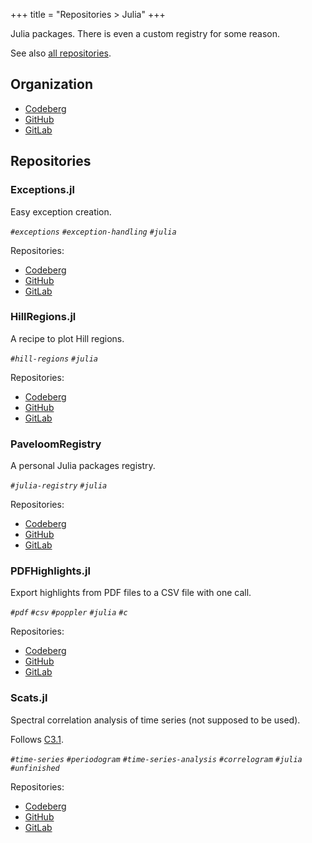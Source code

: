 +++
title = "Repositories > Julia"
+++

Julia packages. There is even a custom registry for some reason.

See also [all repositories](@/notes/Repositories.md).

## Organization

- [Codeberg](https://codeberg.org/paveloom-j)
- [GitHub](https://github.com/paveloom-j)
- [GitLab](https://gitlab.com/paveloom-g/julia)

## Repositories

### Exceptions.jl

Easy exception creation.

*`#exceptions` `#exception-handling` `#julia`*

Repositories:

- [Codeberg](https://codeberg.org/paveloom-j/Exceptions.jl)
- [GitHub](https://github.com/paveloom-j/Exceptions.jl)
- [GitLab](https://gitlab.com/paveloom-g/julia/Exceptions.jl)

### HillRegions.jl

A recipe to plot Hill regions.

*`#hill-regions` `#julia`*

Repositories:

- [Codeberg](https://codeberg.org/paveloom-j/HillRegions.jl)
- [GitHub](https://github.com/paveloom-j/HillRegions.jl)
- [GitLab](https://gitlab.com/paveloom-g/julia/HillRegions.jl)

### PaveloomRegistry

A personal Julia packages registry.

*`#julia-registry` `#julia`*

Repositories:

- [Codeberg](https://codeberg.org/paveloom-j/PaveloomRegistry)
- [GitHub](https://github.com/paveloom-j/PaveloomRegistry)
- [GitLab](https://gitlab.com/paveloom-g/julia/PaveloomRegistry)

### PDFHighlights.jl

Export highlights from PDF files to a CSV file with one call.

*`#pdf` `#csv` `#poppler` `#julia` `#c`*

Repositories:

- [Codeberg](https://codeberg.org/paveloom-j/PDFHighlights.jl)
- [GitHub](https://github.com/paveloom-j/PDFHighlights.jl)
- [GitLab](https://gitlab.com/paveloom-g/julia/PDFHighlights.jl)

### Scats.jl

Spectral correlation analysis of time series (not supposed to be used).

Follows [C3.1](@/notes/Repositories_Complex.md#C3.1).

*`#time-series` `#periodogram` `#time-series-analysis` `#correlogram` `#julia` `#unfinished`*

Repositories:

- [Codeberg](https://codeberg.org/paveloom-j/Scats.jl)
- [GitHub](https://github.com/paveloom-j/Scats.jl)
- [GitLab](https://gitlab.com/paveloom-g/julia/Scats.jl)
